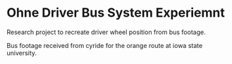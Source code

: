 # Ohne Driver Bus System Experiemnt
Research project to recreate driver wheel position from bus footage.

Bus footage received from cyride for the orange route at iowa state university. 


